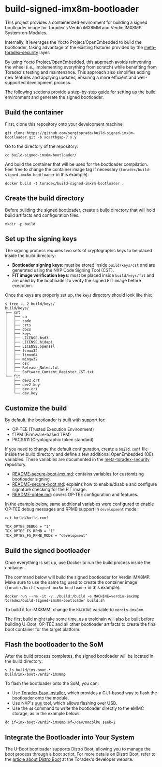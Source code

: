 # build-signed-imx8m-bootloader

This project provides a containerized environment for building a signed bootloader image for Toradex's Verdin iMX8MM and Verdin iMX8MP System-on-Modules.

Internally, it leverages the Yocto Project/OpenEmbedded to build the bootloader, taking advantage of the existing features provided by the [meta-toradex-security](https://github.com/toradex/meta-toradex-security) layer.

By using Yocto Project/OpenEmbedded, this approach avoids reinventing the wheel (i.e., implementing everything from scratch) while benefiting from Toradex's testing and maintenance. This approach also simplifies adding new features and applying updates, ensuring a more efficient and well-supported development process.

The following sections provide a step-by-step guide for setting up the build environment and generate the signed bootloader.

## Build the container

First, clone this repository onto your development machine:

```Shell
git clone https://github.com/sergioprado/build-signed-imx8m-bootloader.git -b scarthgap-7.x.y
```

Go to the directory of the repository:

```Shell
cd build-signed-imx8m-bootloader/
```

And build the container that will be used for the bootloader compilation. Feel free to change the container image tag if necessary (`toradex/build-signed-imx8m-bootloader` in this example):

```Shell
docker build -t toradex/build-signed-imx8m-bootloader .
```

## Create the build directory

Before building the signed bootloader, create a build directory that will hold build artifacts and configuration files:

```Shell
mkdir -p build
```

## Set up the signing keys

The signing process requires two sets of cryptographic keys to be placed inside the build directory:

- **Bootloader signing keys**: must be stored inside `build/keys/cst` and are generated using the NXP Code Signing Tool (CST).
- **FIT image verification keys**: must be placed inside `build/keys/fit` and are used by the bootloader to verify the signed FIT image before execution.

Once the keys are properly set up, the `keys` directory should look like this:

```Shell
$ tree -L 2 build/keys/
build/keys/
├── cst
│   ├── ca
│   ├── code
│   ├── crts
│   ├── docs
│   ├── keys
│   ├── LICENSE.bsd3
│   ├── LICENSE.hidapi
│   ├── LICENSE.openssl
│   ├── linux32
│   ├── linux64
│   ├── mingw32
│   ├── osx
│   ├── Release_Notes.txt
│   └── Software_Content_Register_CST.txt
└── fit
    ├── dev2.crt
    ├── dev2.key
    ├── dev.crt
    └── dev.key
```

## Customize the build

By default, the bootloader is built with support for:

- OP-TEE (Trusted Execution Environment)
- fTPM (Firmware-based TPM)
- PKCS#11 (Cryptographic token standard)

If you need to change the default configuration, create a `build.conf` file inside the build directory and define a few additional OpenEmbedded (OE) variables. These variables are documented in the [meta-toradex-security](https://github.com/toradex/meta-toradex-security) repository.

- [README-secure-boot-imx.md](https://github.com/toradex/meta-toradex-security/blob/scarthgap-7.x.y/docs/README-secure-boot-imx.md#configuring-habahab-support): contains variables for customizing bootloader signing.
- [README-secure-boot.md](https://github.com/toradex/meta-toradex-security/blob/scarthgap-7.x.y/docs/README-secure-boot.md#configuring-fit-image-signing): explains how to enable/disable and configure signature checking for the FIT image.
- [README-optee.md](https://github.com/toradex/meta-toradex-security/blob/scarthgap-7.x.y/docs/README-optee.md): covers OP-TEE configuration and features.

In the example below, same additional variables were configured to enable OP-TEE debug messages and RPMB support in `development` mode:

```Shell
cat build/build.conf
```

```txt
TDX_OPTEE_DEBUG = "1"
TDX_OPTEE_FS_RPMB = "1"
TDX_OPTEE_FS_RPMB_MODE = "development"
```

## Build the signed bootloader

Once everything is set up, use Docker to run the build process inside the container.

The command below will build the signed bootloader for Verdin iMX8MP. Make sure to use the same tag used to create the container image (`toradex/build-signed-imx8m-bootloader` in this example):

```Shell
docker run --rm -it -v ./build:/build -e MACHINE=verdin-imx8mp toradex/build-signed-imx8m-bootloader build.sh
```

To build it for iMX8MM, change the `MACHINE` variable to `verdin-imx8mm`.

The first build might take some time, as a toolchain will also be built before building U-Boot, OP-TEE and all other bootloader artifacts to create the final boot container for the target platform.

## Flash the bootloader to the SoM

After the build process completes, the signed bootloader will be located in the build directory:

```Shell
$ ls build/imx-boot-*
build/imx-boot-verdin-imx8mp
```

To flash the bootloader onto the SoM, you can:

- Use [Toradex Easy Installer](https://www.toradex.com/tools-libraries/toradex-easy-installer), which provides a GUI-based way to flash the bootloader onto the module.
- Use NXP's [uuu](https://github.com/nxp-imx/mfgtools) tool, which allows flashing over USB.
- Use the `dd` command to write the bootloader directly to the eMMC storage, as in the example below:

```Shell
dd if=imx-boot-verdin-imx8mp of=/dev/mmcblk0 seek=2
```

## Integrate the Bootloader into Your System

The U-Boot bootloader supports Distro Boot, allowing you to manage the boot process through a boot script. For more details on Distro Boot, refer to the [article about Distro Boot](https://developer.toradex.com/linux-bsp/os-development/boot/distro-boot/) at the Toradex's developer website.
